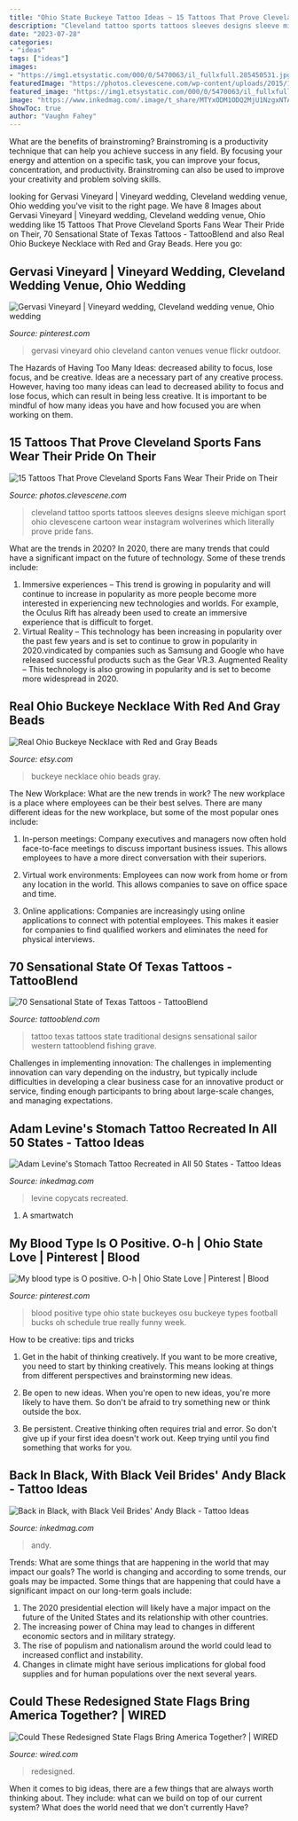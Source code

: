 ```yaml
---
title: "Ohio State Buckeye Tattoo Ideas ~ 15 Tattoos That Prove Cleveland Sports Fans Wear Their Pride On Their"
description: "Cleveland tattoo sports tattoos sleeves designs sleeve michigan sport ohio clevescene cartoon wear instagram wolverines which literally prove pride fans"
date: "2023-07-28"
categories:
- "ideas"
tags: ["ideas"]
images:
- "https://img1.etsystatic.com/000/0/5470063/il_fullxfull.285450531.jpg"
featuredImage: "https://photos.clevescene.com/wp-content/uploads/2015/10/11007827_1562004280723621_529036801_n.jpg"
featured_image: "https://img1.etsystatic.com/000/0/5470063/il_fullxfull.285450531.jpg"
image: "https://www.inkedmag.com/.image/t_share/MTYxODM1ODQ2MjU1NzgxNTAx/mississippi.png"
ShowToc: true
author: "Vaughn Fahey"
---
```



What are the benefits of brainstroming?
Brainstroming is a productivity technique that can help you achieve success in any field. By focusing your energy and attention on a specific task, you can improve your focus, concentration, and productivity. Brainstroming can also be used to improve your creativity and problem solving skills.

	

		
looking for Gervasi Vineyard | Vineyard wedding, Cleveland wedding venue, Ohio wedding you've visit to the right page. We have 8 Images about Gervasi Vineyard | Vineyard wedding, Cleveland wedding venue, Ohio wedding like 15 Tattoos That Prove Cleveland Sports Fans Wear Their Pride on Their, 70 Sensational State of Texas Tattoos - TattooBlend and also Real Ohio Buckeye Necklace with Red and Gray Beads. Here you go:
		
    
## Gervasi Vineyard | Vineyard Wedding, Cleveland Wedding Venue, Ohio Wedding

<img loading=lazy src="https://i.pinimg.com/originals/78/05/cf/7805cfdc4d77ea65db33df74636beb44.jpg" onerror="this.onerror=null;this.src='https://tse1.mm.bing.net/th?id=OIP.doDSCIKIyBPqyXhJ3BcX4wHaE6&amp;pid=15.1';" alt="Gervasi Vineyard | Vineyard wedding, Cleveland wedding venue, Ohio wedding">

_Source: pinterest.com_

>gervasi vineyard ohio cleveland canton venues venue flickr outdoor. 

	

The Hazards of Having Too Many Ideas: decreased ability to focus, lose focus, and be creative.
Ideas are a necessary part of any creative process. However, having too many ideas can lead to decreased ability to focus and lose focus, which can result in being less creative. It is important to be mindful of how many ideas you have and how focused you are when working on them.

    
## 15 Tattoos That Prove Cleveland Sports Fans Wear Their Pride On Their

<img loading=lazy src="https://photos.clevescene.com/wp-content/uploads/2015/10/11007827_1562004280723621_529036801_n.jpg" onerror="this.onerror=null;this.src='https://tse3.mm.bing.net/th?id=OIP.j5IoVyV_VuLl9gvAqvk0ewHaHa&amp;pid=15.1';" alt="15 Tattoos That Prove Cleveland Sports Fans Wear Their Pride on Their">

_Source: photos.clevescene.com_

>cleveland tattoo sports tattoos sleeves designs sleeve michigan sport ohio clevescene cartoon wear instagram wolverines which literally prove pride fans. 

	

What are the trends in 2020?
In 2020, there are many trends that could have a significant impact on the future of technology. Some of these trends include:
1. Immersive experiences – This trend is growing in popularity and will continue to increase in popularity as more people become more interested in experiencing new technologies and worlds. For example, the Oculus Rift has already been used to create an immersive experience that is difficult to forget.
2. Virtual Reality – This technology has been increasing in popularity over the past few years and is set to continue to grow in popularity in 2020.vindicated by companies such as Samsung and Google who have released successful products such as the Gear VR.3. Augmented Reality – This technology is also growing in popularity and is set to become more widespread in 2020.

    
## Real Ohio Buckeye Necklace With Red And Gray Beads

<img loading=lazy src="https://img1.etsystatic.com/000/0/5470063/il_fullxfull.285450531.jpg" onerror="this.onerror=null;this.src='https://tse3.mm.bing.net/th?id=OIP.OoUasuebKf8N2CPZttDvyQHaJ4&amp;pid=15.1';" alt="Real Ohio Buckeye Necklace with Red and Gray Beads">

_Source: etsy.com_

>buckeye necklace ohio beads gray. 

	

The New Workplace: What are the new trends in work?
The new workplace is a place where employees can be their best selves. There are many different ideas for the new workplace, but some of the most popular ones include:
1. In-person meetings: Company executives and managers now often hold face-to-face meetings to discuss important business issues. This allows employees to have a more direct conversation with their superiors.

2. Virtual work environments: Employees can now work from home or from any location in the world. This allows companies to save on office space and time.

3. Online applications: Companies are increasingly using online applications to connect with potential employees. This makes it easier for companies to find qualified workers and eliminates the need for physical interviews.

    
## 70 Sensational State Of Texas Tattoos - TattooBlend

<img loading=lazy src="https://tattooblend.com/wp-content/uploads/2015/11/gorgeous-state-of-texas-tattoo.jpg" onerror="this.onerror=null;this.src='https://tse1.mm.bing.net/th?id=OIP.zysIW1TqVw030sd7T2g7bAHaHa&amp;pid=15.1';" alt="70 Sensational State of Texas Tattoos - TattooBlend">

_Source: tattooblend.com_

>tattoo texas tattoos state traditional designs sensational sailor western tattooblend fishing grave. 

	

Challenges in implementing innovation:
The challenges in implementing innovation can vary depending on the industry, but typically include difficulties in developing a clear business case for an innovative product or service, finding enough participants to bring about large-scale changes, and managing expectations.

    
## Adam Levine&#039;s Stomach Tattoo Recreated In All 50 States - Tattoo Ideas

<img loading=lazy src="https://www.inkedmag.com/.image/t_share/MTYxODM1ODQ2MjU1NzgxNTAx/mississippi.png" onerror="this.onerror=null;this.src='https://tse2.mm.bing.net/th?id=OIP.36GgKNb9iMWjCEDC7bE85QHaHc&amp;pid=15.1';" alt="Adam Levine&#039;s Stomach Tattoo Recreated in All 50 States - Tattoo Ideas">

_Source: inkedmag.com_

>levine copycats recreated. 

	

1. A smartwatch

    
## My Blood Type Is O Positive. O-h | Ohio State Love | Pinterest | Blood

<img loading=lazy src="https://s-media-cache-ak0.pinimg.com/736x/fa/c9/98/fac99806553a8ac75996cc80aecc339d.jpg" onerror="this.onerror=null;this.src='https://tse2.mm.bing.net/th?id=OIP.2nSJqc7uNZbByB9iOxrn8wHaJg&amp;pid=15.1';" alt="My blood type is O positive. O-h | Ohio State Love | Pinterest | Blood">

_Source: pinterest.com_

>blood positive type ohio state buckeyes osu buckeye types football bucks oh schedule true really funny week. 

	

How to be creative: tips and tricks
1. Get in the habit of thinking creatively. If you want to be more creative, you need to start by thinking creatively. This means looking at things from different perspectives and brainstorming new ideas.
2. Be open to new ideas. When you're open to new ideas, you're more likely to have them. So don't be afraid to try something new or think outside the box.

3. Be persistent. Creative thinking often requires trial and error. So don't give up if your first idea doesn't work out. Keep trying until you find something that works for you.

    
## Back In Black, With Black Veil Brides&#039; Andy Black - Tattoo Ideas

<img loading=lazy src="https://www.inkedmag.com/.image/t_share/MTY0NTY4ODg0ODA2OTUyNzEz/andyblack-fb.jpg" onerror="this.onerror=null;this.src='https://tse1.mm.bing.net/th?id=OIP.8BaBSE_beIw6cd9bPIfN_AHaD4&amp;pid=15.1';" alt="Back in Black, with Black Veil Brides&#039; Andy Black - Tattoo Ideas">

_Source: inkedmag.com_

>andy. 

	

Trends: What are some things that are happening in the world that may impact our goals?
The world is changing and according to some trends, our goals may be impacted. Some things that are happening that could have a significant impact on our long-term goals include:
1. The 2020 presidential election will likely have a major impact on the future of the United States and its relationship with other countries.
2. The increasing power of China may lead to changes in different economic sectors and in military strategy.
3. The rise of populism and nationalism around the world could lead to increased conflict and instability.
4. Changes in climate might have serious implications for global food supplies and for human populations over the next several years.

    
## Could These Redesigned State Flags Bring America Together? | WIRED

<img loading=lazy src="https://media.wired.com/photos/5933163ad80dd005b42b10a7/191:100/w_1280,c_limit/flaginline.jpg" onerror="this.onerror=null;this.src='https://tse1.mm.bing.net/th?id=OIP.rQtCEYb0qr40MO1Ax28g1wHaD4&amp;pid=15.1';" alt="Could These Redesigned State Flags Bring America Together? | WIRED">

_Source: wired.com_

>redesigned. 

	

When it comes to big ideas, there are a few things that are always worth thinking about. They include: what can we build on top of our current system? What does the world need that we don't currently Have?

